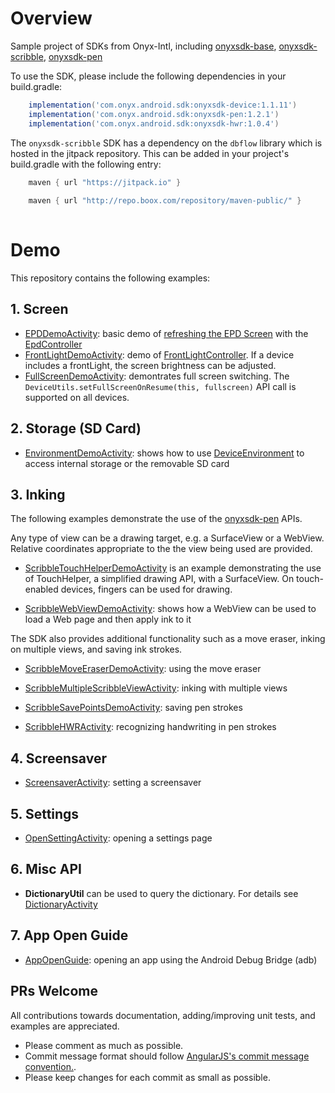 # Overview
Sample project of SDKs from Onyx-Intl, including [onyxsdk-base](doc/Onyx-Base-SDK.md), [onyxsdk-scribble](doc/Onyx-Scribble-SDK.md), [onyxsdk-pen](doc/Onyx-Pen-SDK.md)

To use the SDK, please include the following dependencies in your build.gradle:
```gradle
    implementation('com.onyx.android.sdk:onyxsdk-device:1.1.11')
    implementation('com.onyx.android.sdk:onyxsdk-pen:1.2.1')
    implementation('com.onyx.android.sdk:onyxsdk-hwr:1.0.4')
```

    
The `onyxsdk-scribble` SDK has a dependency on the `dbflow` library which is hosted in the jitpack repository. This can be added in your project's build.gradle with the following entry:
```gradle
    maven { url "https://jitpack.io" }
    
    maven { url "http://repo.boox.com/repository/maven-public/" }
    
```

# Demo
This repository contains the following examples:

## 1. Screen
* [EPDDemoActivity](app/src/main/java/com/onyx/android/demo/EpdDemoActivity.java): basic demo of [refreshing the EPD Screen](doc/EPD-Screen-Update.md) with the [EpdController](doc/EpdController.md)
* [FrontLightDemoActivity](app/src/main/java/com/onyx/android/demo/FrontLightDemoActivity.java): demo of [FrontLightController](doc/FrontLightController.md). If a device includes a frontLight, the screen brightness can be adjusted.
* [FullScreenDemoActivity](app/src/main/java/com/onyx/android/demo/FullScreenDemoActivity.java): demontrates full screen switching. The `DeviceUtils.setFullScreenOnResume(this, fullscreen)` API call is supported on all devices.

## 2. Storage (SD Card)
* [EnvironmentDemoActivity](app/src/main/java/com/onyx/android/demo/EnvironmentDemoActivity.java): shows how to use [DeviceEnvironment](doc/DeviceEnvironment.md) to access internal storage or the removable SD card

## 3. Inking
The following examples demonstrate the use of the [onyxsdk-pen](doc/Onyx-Pen-SDK.md) APIs.

Any type of view can be a drawing target, e.g. a SurfaceView or a WebView. Relative coordinates appropriate to the the view being used are provided.

* [ScribbleTouchHelperDemoActivity](app/src/main/java/com/onyx/android/demo/scribble/ScribbleTouchHelperDemoActivity.java) is an example demonstrating the use of TouchHelper, a simplified drawing API, with a SurfaceView. On touch-enabled devices, fingers can be used for drawing.

* [ScribbleWebViewDemoActivity](app/src/main/java/com/onyx/android/demo/scribble/ScribbleWebViewDemoActivity.java): shows how a WebView can be used to load a Web page and then apply ink to it

The SDK also provides additional functionality such as a move eraser, inking on multiple views, and saving ink strokes.

* [ScribbleMoveEraserDemoActivity](app/src/main/java/com/onyx/android/demo/scribble/ScribbleMoveEraserDemoActivity.java): using the move eraser

* [ScribbleMultipleScribbleViewActivity](app/src/main/java/com/onyx/android/demo/scribble/ScribbleMultipleScribbleViewActivity.java): inking with multiple views

* [ScribbleSavePointsDemoActivity](app/src/main/java/com/onyx/android/demo/scribble/ScribbleSavePointsDemoActivity.java): saving pen strokes

* [ScribbleHWRActivity](app/src/main/java/com/onyx/android/demo/scribble/ScribbleHWRActivity.java): recognizing handwriting in pen strokes

## 4. Screensaver

* [ScreensaverActivity](app/src/main/java/com/onyx/android/demo/ScreensaverActivity.java): setting a screensaver

## 5. Settings

* [OpenSettingActivity](app/src/main/java/com/onyx/android/demo/OpenSettingActivity.java): opening a settings page

## 6. Misc API
* **DictionaryUtil** can be used to query the dictionary. For details see [DictionaryActivity](./app/src/main/java/com/onyx/android/demo/DictionaryActivity.java)

## 7. App Open Guide

* [AppOpenGuide](doc/AppOpenGuide.md): opening an app using the Android Debug Bridge (adb)

## PRs Welcome

All contributions towards documentation, adding/improving unit tests, and examples are appreciated.

- Please comment as much as possible.
- Commit message format should follow [AngularJS's commit message convention.](https://github.com/angular/angular.js/blob/master/CONTRIBUTING.md#-git-commit-guidelines).
- Please keep changes for each commit as small as possible.
